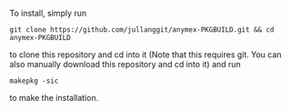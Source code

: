 To install, simply run 

```
git clone https://github.com/jullanggit/anymex-PKGBUILD.git && cd anymex-PKGBUILD
```

to clone this repository and cd into it (Note that this requires git. You can also manually download this repository and cd into it) and run

```
makepkg -sic
```

to make the installation. 
